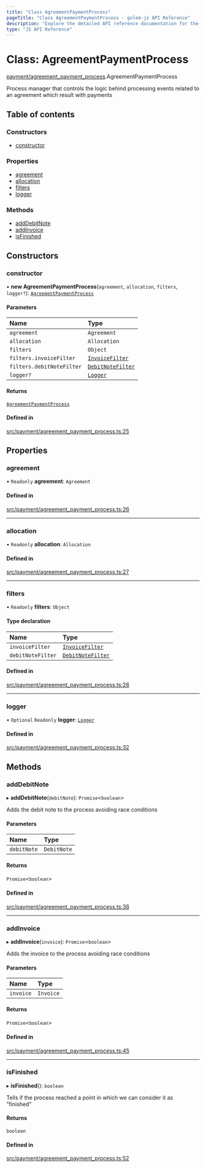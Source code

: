 ```yaml
---
title: "Class AgreementPaymentProcess"
pageTitle: "Class AgreementPaymentProcess - golem-js API Reference"
description: "Explore the detailed API reference documentation for the Class AgreementPaymentProcess within the golem-js SDK for the Golem Network."
type: "JS API Reference"
---
```

# Class: AgreementPaymentProcess

[payment/agreement\_payment\_process](../modules/payment_agreement_payment_process).AgreementPaymentProcess

Process manager that controls the logic behind processing events related to an agreement which result with payments

## Table of contents

### Constructors

- [constructor](payment_agreement_payment_process.AgreementPaymentProcess#constructor)

### Properties

- [agreement](payment_agreement_payment_process.AgreementPaymentProcess#agreement)
- [allocation](payment_agreement_payment_process.AgreementPaymentProcess#allocation)
- [filters](payment_agreement_payment_process.AgreementPaymentProcess#filters)
- [logger](payment_agreement_payment_process.AgreementPaymentProcess#logger)

### Methods

- [addDebitNote](payment_agreement_payment_process.AgreementPaymentProcess#adddebitnote)
- [addInvoice](payment_agreement_payment_process.AgreementPaymentProcess#addinvoice)
- [isFinished](payment_agreement_payment_process.AgreementPaymentProcess#isfinished)

## Constructors

### constructor

• **new AgreementPaymentProcess**(`agreement`, `allocation`, `filters`, `logger?`): [`AgreementPaymentProcess`](payment_agreement_payment_process.AgreementPaymentProcess)

#### Parameters

| Name | Type |
| :------ | :------ |
| `agreement` | `Agreement` |
| `allocation` | `Allocation` |
| `filters` | `Object` |
| `filters.invoiceFilter` | [`InvoiceFilter`](../modules/payment_service#invoicefilter) |
| `filters.debitNoteFilter` | [`DebitNoteFilter`](../modules/payment_service#debitnotefilter) |
| `logger?` | [`Logger`](../interfaces/utils_logger_logger.Logger) |

#### Returns

[`AgreementPaymentProcess`](payment_agreement_payment_process.AgreementPaymentProcess)

#### Defined in

[src/payment/agreement_payment_process.ts:25](https://github.com/golemfactory/golem-js/blob/a42794e/src/payment/agreement_payment_process.ts#L25)

## Properties

### agreement

• `Readonly` **agreement**: `Agreement`

#### Defined in

[src/payment/agreement_payment_process.ts:26](https://github.com/golemfactory/golem-js/blob/a42794e/src/payment/agreement_payment_process.ts#L26)

___

### allocation

• `Readonly` **allocation**: `Allocation`

#### Defined in

[src/payment/agreement_payment_process.ts:27](https://github.com/golemfactory/golem-js/blob/a42794e/src/payment/agreement_payment_process.ts#L27)

___

### filters

• `Readonly` **filters**: `Object`

#### Type declaration

| Name | Type |
| :------ | :------ |
| `invoiceFilter` | [`InvoiceFilter`](../modules/payment_service#invoicefilter) |
| `debitNoteFilter` | [`DebitNoteFilter`](../modules/payment_service#debitnotefilter) |

#### Defined in

[src/payment/agreement_payment_process.ts:28](https://github.com/golemfactory/golem-js/blob/a42794e/src/payment/agreement_payment_process.ts#L28)

___

### logger

• `Optional` `Readonly` **logger**: [`Logger`](../interfaces/utils_logger_logger.Logger)

#### Defined in

[src/payment/agreement_payment_process.ts:32](https://github.com/golemfactory/golem-js/blob/a42794e/src/payment/agreement_payment_process.ts#L32)

## Methods

### addDebitNote

▸ **addDebitNote**(`debitNote`): `Promise`\<`boolean`\>

Adds the debit note to the process avoiding race conditions

#### Parameters

| Name | Type |
| :------ | :------ |
| `debitNote` | `DebitNote` |

#### Returns

`Promise`\<`boolean`\>

#### Defined in

[src/payment/agreement_payment_process.ts:38](https://github.com/golemfactory/golem-js/blob/a42794e/src/payment/agreement_payment_process.ts#L38)

___

### addInvoice

▸ **addInvoice**(`invoice`): `Promise`\<`boolean`\>

Adds the invoice to the process avoiding race conditions

#### Parameters

| Name | Type |
| :------ | :------ |
| `invoice` | `Invoice` |

#### Returns

`Promise`\<`boolean`\>

#### Defined in

[src/payment/agreement_payment_process.ts:45](https://github.com/golemfactory/golem-js/blob/a42794e/src/payment/agreement_payment_process.ts#L45)

___

### isFinished

▸ **isFinished**(): `boolean`

Tells if the process reached a point in which we can consider it as "finished"

#### Returns

`boolean`

#### Defined in

[src/payment/agreement_payment_process.ts:52](https://github.com/golemfactory/golem-js/blob/a42794e/src/payment/agreement_payment_process.ts#L52)
